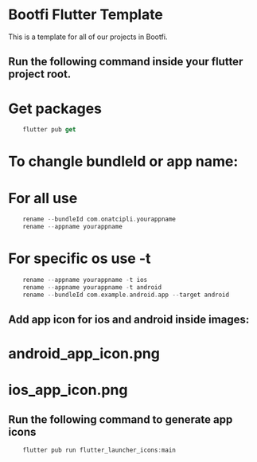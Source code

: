 # Bootfi Flutter Template

This is a template for all of our projects in Bootfi.

## Run the following command inside your flutter project root.

# Get packages
```dart
    flutter pub get
```

# To changle bundleId or app name:
# For all use

```dart
    rename --bundleId com.onatcipli.yourappname
    rename --appname yourappname
```
# For specific os use -t

```dart
    rename --appname yourappname -t ios
    rename --appname yourappname -t android
    rename --bundleId com.example.android.app --target android
```

## Add app icon for ios and android inside images:
#  android_app_icon.png
#  ios_app_icon.png

## Run the following command to generate app icons

```dart
    flutter pub run flutter_launcher_icons:main
```


